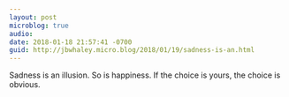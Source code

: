 ```yaml
---
layout: post
microblog: true
audio: 
date: 2018-01-18 21:57:41 -0700
guid: http://jbwhaley.micro.blog/2018/01/19/sadness-is-an.html
---
```

Sadness is an illusion. So is happiness. If the choice is yours, the choice is obvious.
